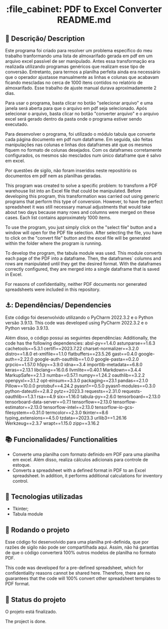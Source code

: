 <h1 align="center">:file_cabinet: PDF to Excel Converter README.md</h1>

## :memo: Descrição/ Description
Este programa foi criado para resolver um problema específico do meu trabalho tranformando uma lista de almoxarifado gerada em pdf em um arquivo excel passível de ser manipulado.
Antes essa transformação era realizada utilizando programas genéricos que realizam esse tipo de conversão. Entretanto, para termos a planilha perfeita ainda era necessário que o 
operador ajustasse manualmente as linhas e colunas que acabavam ficando mescladas no cerca de 1000 itens contidos no relatório de almoxarifado. Esse trabalho de ajuste manual 
durava aproximadamente 2 dias.

Para usar o programa, basta clicar no botão "selecionar arquivo" e uma janela será aberta para que o arquivo em pdf seja selecionado. Após selecionar o arquivo, basta clicar no 
botão "converter arquivo" e o arquivo excel será gerado dentro da pasta onde o programa estiver sendo executado.

Para desenvolver o programa, foi utilizado o módulo tabula que converte cada página documento em pdf num dataframe. Em seguida, são feitas manipulações nas colunas e linhas dos 
dataframes até que os mesmos fiquem no formato de colunas desejados. Com os dataframes corretamente configurados, os mesmos são mesclados num único dataframe que é salvo em excel.

Por questões de sigilo, não foram inseridos neste repositório os documentos em pdf nem as planilhas geradas. 

This program was created to solve a specific problem: to transform a PDF warehouse list into an Excel file that could be manipulated.
Before developing this program, this transformation was carried out using generic programs that perform this type of conversion. However, to have the perfect spreadsheet it was 
still necessary manual adjustments that would take about two days because many rows and columns were merged on these cases. Each list contains approximately 1000 items.

To use the program, you just simply click on the "select file" button and a window will open for the PDF file selection. After selecting the file, you have to click on the
"convert file" button and the excel file will be generated within the folder where the program is running.

To develop the program, the tabula module was used. This module converts each page of the PDF into a dataframe. Then, the dataframes` columns and rows are manipulated until they
get the desired format. With the dataframes correctly configured, they are merged into a single dataframe that is saved in Excel.

For reasons of confidentiality, neither PDF documents nor generated spreadsheets were included in this repository.

## ⚓: Dependências/ Dependencies
Este código foi desenvolvido utilizando o PyCharm 2022.3.2 e o Python versão 3.9.13. 
This code was developed using PyCharm 2022.3.2 e o Python versão 3.9.13.

Além disso, o código possui as seguintes dependências: 
Additionally, the code has the following dependencies: 
absl-py==1.4.0
astunparse==1.6.3 
cachetools==5.3.1 
certifi==2023.7.22
charset-normalizer==3.2.0
distro==1.8.0
et-xmlfile==1.1.0
flatbuffers==23.5.26
gast==0.4.0
google-auth==2.22.0
google-auth-oauthlib==1.0.0
google-pasta==0.2.0
grpcio==1.57.0
h5py==3.9.0
idna==3.4
importlib-metadata==6.8.0
keras==2.13.1
libclang==16.0.6
llvmlite==0.40.1
Markdown==3.4.4
MarkupSafe==2.1.3
numba==0.57.1
numpy==1.24.2
oauthlib==3.2.2
openpyxl==3.1.2
opt-einsum==3.3.0
packaging==23.1
pandas==2.1.0
Pillow==10.0.0
protobuf==4.24.2
pyasn1==0.5.0
pyasn1-modules==0.3.0
python-dateutil==2.8.2
pytz==2023.3
requests==2.31.0
requests-oauthlib==1.3.1
rsa==4.9
six==1.16.0
tabula-py==2.6.0
tensorboard==2.13.0
tensorboard-data-server==0.7.1
tensorflow==2.13.0
tensorflow-estimator==2.13.0
tensorflow-intel==2.13.0
tensorflow-io-gcs-filesystem==0.31.0
termcolor==2.3.0
tkinter==8.6
typing_extensions==4.5.0
tzdata==2023.3
urllib3==1.26.16
Werkzeug==2.3.7
wrapt==1.15.0
zipp==3.16.2

## :books: Funcionalidades/ Functionalities
* Converte uma planilha com formato definido em PDF para uma planilha em excel. Além disso, realiza cálculos adicionais para controle de estoque.
* Converts a spreadsheet with a defined format in PDF to an Excel spreadsheet. In addition, it performs additional calculations for inventory control.
 
## :wrench: Tecnologias utilizadas
* Tkinter;
* Tabula module

## :rocket: Rodando o projeto
Esse código foi desenvolvido para uma planilha pré-definida, que por razões de sigilo não pode ser compartilhada aqui. Assim, não há garantias de que o código converterá 100% outros modelos de planilha no formato PDF.

This code was developed for a pre-defined spreadsheet, which for confidentiality reasons cannot be shared here. Therefore, there are no guarantees that the code will 100% convert other spreadsheet templates to PDF format.

## :dart: Status do projeto
O projeto está finalizado.

The project is done.
